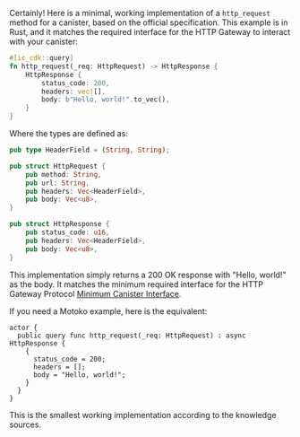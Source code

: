 Certainly! Here is a minimal, working implementation of a `http_request` method for a canister, based on the official specification. This example is in Rust, and it matches the required interface for the HTTP Gateway to interact with your canister:

```rust
#[ic_cdk::query]
fn http_request(_req: HttpRequest) -> HttpResponse {
    HttpResponse {
        status_code: 200,
        headers: vec![],
        body: b"Hello, world!".to_vec(),
    }
}
```

Where the types are defined as:

```rust
pub type HeaderField = (String, String);

pub struct HttpRequest {
    pub method: String,
    pub url: String,
    pub headers: Vec<HeaderField>,
    pub body: Vec<u8>,
}

pub struct HttpResponse {
    pub status_code: u16,
    pub headers: Vec<HeaderField>,
    pub body: Vec<u8>,
}
```

This implementation simply returns a 200 OK response with "Hello, world!" as the body. It matches the minimum required interface for the HTTP Gateway Protocol [Minimum Canister Interface](https://internetcomputer.org/docs/references/http-gateway-protocol-spec#minimum-canister-interface).

If you need a Motoko example, here is the equivalent:

```motoko
actor {
  public query func http_request(_req: HttpRequest) : async HttpResponse {
    {
      status_code = 200;
      headers = [];
      body = "Hello, world!";
    }
  }
}
```

This is the smallest working implementation according to the knowledge sources.
